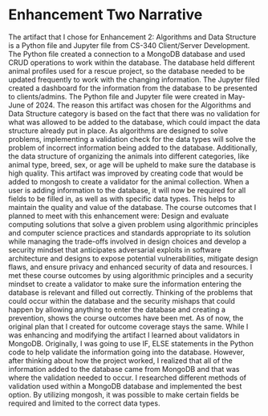 # Enhancement Two Narrative
The artifact that I chose for Enhancement 2: Algorithms and Data Structure is a Python file and Jupyter file from CS-340 Client/Server Development. The Python file created a connection to a MongoDB database and used CRUD operations to work within the database. The database held different animal profiles used for a rescue project, so the database needed to be updated frequently to work with the changing information. The Jupyter filed created a dashboard for the information from the database to be presented to clients/admins. The Python file and Jupyter file were created in May-June of 2024.
	The reason this artifact was chosen for the Algorithms and Data Structure category is based on the fact that there was no validation for what was allowed to be added to the database, which could impact the data structure already put in place. As algorithms are designed to solve problems, implementing a validation check for the data types will solve the problem of incorrect information being added to the database. Additionally, the data structure of organizing the animals into different categories, like animal type, breed, sex, or age will be upheld to make sure the database is high quality. This artifact was improved by creating code that would be added to mongosh to create a validator for the animal collection. When a user is adding information to the database, it will now be required for all fields to be filled in, as well as with specific data types. This helps to maintain the quality and value of the database.
	The course outcomes that I planned to meet with this enhancement were: Design and evaluate computing solutions that solve a given problem using algorithmic principles and computer science practices and standards appropriate to its solution while managing the trade-offs involved in design choices and develop a security mindset that anticipates adversarial exploits in software architecture and designs to expose potential vulnerabilities, mitigate design flaws, and ensure privacy and enhanced security of data and resources. I met these course outcomes by using algorithmic principles and a security mindset to create a validator to make sure the information entering the database is relevant and filled out correctly. Thinking of the problems that could occur within the database and the security mishaps that could happen by allowing anything to enter the database and creating a prevention, shows the course outcomes have been met. As of now, the original plan that I created for outcome coverage stays the same.
	While I was enhancing and modifying the artifact I learned about validators in MongoDB. Originally, I was going to use IF, ELSE statements in the Python code to help validate the information going into the database. However, after thinking about how the project worked, I realized that all of the information added to the database came from MongoDB and that was where the validation needed to occur. I researched different methods of validation used within a MongoDB database and implemented the best option. By utilizing mongosh, it was possible to make certain fields be required and limited to the correct data types. 
